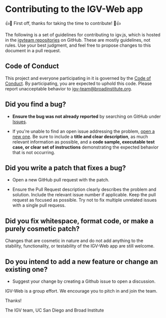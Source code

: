# Contributing to the IGV-Web app

:+1::tada: First off, thanks for taking the time to contribute! :tada::+1:

The following is a set of guidelines for contributing to igv.js, which is hosted in the [igvteam repositories](https://github.com/igvteam) on GitHub. These are mostly guidelines, not rules. Use your best judgment, and feel free to propose changes to this document in a pull request.

## Code of Conduct

This project and everyone participating in it is governed by the [Code of Conduct](CODE_OF_CONDUCT.md). By participating, you are expected to uphold this code. Please report unacceptable behavior to [igv-team@broadinstitute.org](mailto:igv-team@broadinstitute.org).

## **Did you find a bug?**

* **Ensure the bug was not already reported** by searching on GitHub under [Issues](https://github.com/igvteam/igv-webapp/issues).

* If you're unable to find an open issue addressing the problem, [open a new one](https://github.com/igvteam/igv-webapp/issues/new). Be sure to include a **title and clear description**, as much relevant information as possible, and a **code sample, executable test case, or clear set of instructions** demonstrating the expected behavior that is not occurring.

## **Did you write a patch that fixes a bug?**

* Open a new GitHub pull request with the patch.

* Ensure the Pull Request description clearly describes the problem and solution. Include the relevant issue number if applicable.  Keep the pull request as focused as possible.  Try not to fix multiple unrelated issues with a single pull requess.

## **Did you fix whitespace, format code, or make a purely cosmetic patch?**

Changes that are cosmetic in nature and do not add anything to the stability, functionality, or testability of the IGV-Web app are still welcome.

## **Do you intend to add a new feature or change an existing one?**

* Suggest your change by creating a Github issue to open a discussion.

IGV-Web is a group effort. We encourage you to pitch in and join the team.

Thanks!

The IGV team,
UC San Diego and Broad Institute
